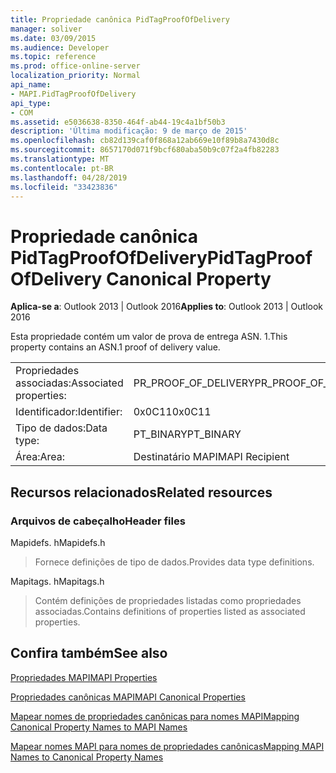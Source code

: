 ```yaml
---
title: Propriedade canônica PidTagProofOfDelivery
manager: soliver
ms.date: 03/09/2015
ms.audience: Developer
ms.topic: reference
ms.prod: office-online-server
localization_priority: Normal
api_name:
- MAPI.PidTagProofOfDelivery
api_type:
- COM
ms.assetid: e5036638-8350-464f-ab44-19c4a1bf50b3
description: 'Última modificação: 9 de março de 2015'
ms.openlocfilehash: cb82d139caf0f868a12ab669e10f89b8a7430d8c
ms.sourcegitcommit: 8657170d071f9bcf680aba50b9c07f2a4fb82283
ms.translationtype: MT
ms.contentlocale: pt-BR
ms.lasthandoff: 04/28/2019
ms.locfileid: "33423836"
---
```

# <a name="pidtagproofofdelivery-canonical-property"></a><span data-ttu-id="e42df-103">Propriedade canônica PidTagProofOfDelivery</span><span class="sxs-lookup"><span data-stu-id="e42df-103">PidTagProofOfDelivery Canonical Property</span></span>

  
  
<span data-ttu-id="e42df-104">**Aplica-se a**: Outlook 2013 | Outlook 2016</span><span class="sxs-lookup"><span data-stu-id="e42df-104">**Applies to**: Outlook 2013 | Outlook 2016</span></span> 
  
<span data-ttu-id="e42df-105">Esta propriedade contém um valor de prova de entrega ASN. 1.</span><span class="sxs-lookup"><span data-stu-id="e42df-105">This property contains an ASN.1 proof of delivery value.</span></span>
  
|||
|:-----|:-----|
|<span data-ttu-id="e42df-106">Propriedades associadas:</span><span class="sxs-lookup"><span data-stu-id="e42df-106">Associated properties:</span></span>  <br/> |<span data-ttu-id="e42df-107">PR_PROOF_OF_DELIVERY</span><span class="sxs-lookup"><span data-stu-id="e42df-107">PR_PROOF_OF_DELIVERY</span></span>  <br/> |
|<span data-ttu-id="e42df-108">Identificador:</span><span class="sxs-lookup"><span data-stu-id="e42df-108">Identifier:</span></span>  <br/> |<span data-ttu-id="e42df-109">0x0C11</span><span class="sxs-lookup"><span data-stu-id="e42df-109">0x0C11</span></span>  <br/> |
|<span data-ttu-id="e42df-110">Tipo de dados:</span><span class="sxs-lookup"><span data-stu-id="e42df-110">Data type:</span></span>  <br/> |<span data-ttu-id="e42df-111">PT_BINARY</span><span class="sxs-lookup"><span data-stu-id="e42df-111">PT_BINARY</span></span>  <br/> |
|<span data-ttu-id="e42df-112">Área:</span><span class="sxs-lookup"><span data-stu-id="e42df-112">Area:</span></span>  <br/> |<span data-ttu-id="e42df-113">Destinatário MAPI</span><span class="sxs-lookup"><span data-stu-id="e42df-113">MAPI Recipient</span></span>  <br/> |
   
## <a name="related-resources"></a><span data-ttu-id="e42df-114">Recursos relacionados</span><span class="sxs-lookup"><span data-stu-id="e42df-114">Related resources</span></span>

### <a name="header-files"></a><span data-ttu-id="e42df-115">Arquivos de cabeçalho</span><span class="sxs-lookup"><span data-stu-id="e42df-115">Header files</span></span>

<span data-ttu-id="e42df-116">Mapidefs. h</span><span class="sxs-lookup"><span data-stu-id="e42df-116">Mapidefs.h</span></span>
  
> <span data-ttu-id="e42df-117">Fornece definições de tipo de dados.</span><span class="sxs-lookup"><span data-stu-id="e42df-117">Provides data type definitions.</span></span>
    
<span data-ttu-id="e42df-118">Mapitags. h</span><span class="sxs-lookup"><span data-stu-id="e42df-118">Mapitags.h</span></span>
  
> <span data-ttu-id="e42df-119">Contém definições de propriedades listadas como propriedades associadas.</span><span class="sxs-lookup"><span data-stu-id="e42df-119">Contains definitions of properties listed as associated properties.</span></span>
    
## <a name="see-also"></a><span data-ttu-id="e42df-120">Confira também</span><span class="sxs-lookup"><span data-stu-id="e42df-120">See also</span></span>



[<span data-ttu-id="e42df-121">Propriedades MAPI</span><span class="sxs-lookup"><span data-stu-id="e42df-121">MAPI Properties</span></span>](mapi-properties.md)
  
[<span data-ttu-id="e42df-122">Propriedades canônicas MAPI</span><span class="sxs-lookup"><span data-stu-id="e42df-122">MAPI Canonical Properties</span></span>](mapi-canonical-properties.md)
  
[<span data-ttu-id="e42df-123">Mapear nomes de propriedades canônicas para nomes MAPI</span><span class="sxs-lookup"><span data-stu-id="e42df-123">Mapping Canonical Property Names to MAPI Names</span></span>](mapping-canonical-property-names-to-mapi-names.md)
  
[<span data-ttu-id="e42df-124">Mapear nomes MAPI para nomes de propriedades canônicas</span><span class="sxs-lookup"><span data-stu-id="e42df-124">Mapping MAPI Names to Canonical Property Names</span></span>](mapping-mapi-names-to-canonical-property-names.md)

